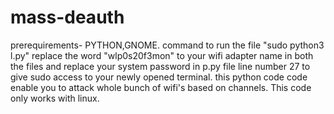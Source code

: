 # mass-deauth
prerequirements- PYTHON,GNOME.
command to run the file "sudo python3 l.py"
replace the word "wlp0s20f3mon" to your wifi adapter name in both the files and replace your system password in p.py file line number 27 to give sudo access to your newly opened terminal.
this python code code enable you to attack whole bunch of wifi's based on channels.
This code only works with linux.

